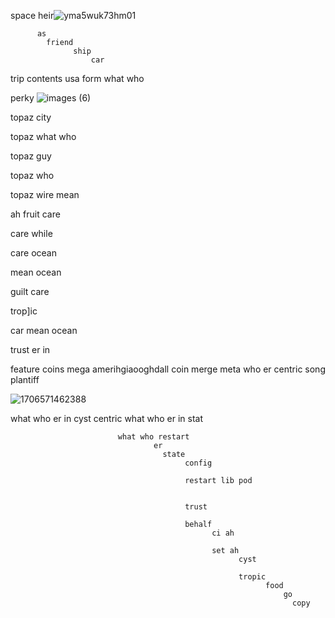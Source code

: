 space heir![yma5wuk73hm01](https://github.com/user-attachments/assets/257e7167-21ac-4381-9cb9-b6b6222c3956)

          as
            friend
                  ship
                      car

trip contents usa form
                       what who 

perky
![images (6)](https://github.com/user-attachments/assets/dc5c11f8-4237-41df-8dfa-e6573087ccd7)

topaz city

topaz what who

topaz guy

topaz who

topaz wire
          mean

ah fruit care

care
    while

care
    ocean

mean ocean 

guilt
     care

trop]ic

car mean ocean 

trust er in

feature coins mega amerihgiaooghdall coin merge meta who er centric song plantiff

![1706571462388](https://github.com/user-attachments/assets/b1cd1e32-71d2-416b-9cbf-62e7392702bf)

what who er in
        cyst centric
                    what who 
                            er in stat 

                            what who restart
                                    er 
                                      state
                                           config

                                           restart lib pod


                                           trust

                                           behalf
                                                 ci ah 

                                                 set ah 
                                                       cyst

                                                       tropic
                                                             food
                                                                 go
                                                                   copy
